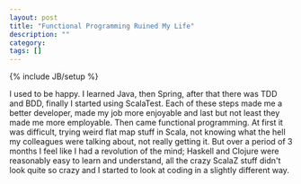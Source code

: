 ```yaml
---
layout: post
title: "Functional Programming Ruined My Life"
description: ""
category:
tags: []
---
```

{% include JB/setup %}

I used to be happy.  I learned Java, then Spring, after that there was TDD and BDD, finally I started using ScalaTest.  Each of these steps made me a better developer, made my job more enjoyable and last but not least they made me more employable.  Then came functional programming.  At first it was difficult, trying weird flat map stuff in Scala, not knowing what the hell my colleagues were talking about, not really getting it.  But over a period of 3 months I feel like I had a revolution of the mind; Haskell and Clojure were reasonably easy to learn and understand, all the crazy ScalaZ stuff didn't look quite so crazy and I started to look at coding in a slightly different way.
